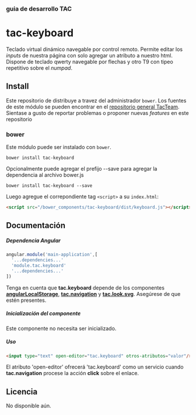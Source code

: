 ### guia de desarrollo TAC

# tac-keyboard

Teclado virtual dinámico navegable por control remoto.
Permite editar los *inputs* de nuestra página con solo agregar un atributo a nuestro html.
Dispone de teclado qwerty navegable por flechas y otro T9 con tipeo repetitivo sobre el *numpad*.

## Install

Este repositorio de distribuye a travez del administrador `bower`. Los fuentes de este módulo se pueden encontrar en el
[repositorio general TacTeam](https://github.com/tacteam/keyboard).
Sientase a gusto de reportar problemas o proponer nuevas *features* en este repositorio

### bower

Este módulo puede ser instalado con `bower`.

```shell
bower install tac-keyboard
```

Opcionalmente puede agregar el prefijo --save para agregar la dependencia al archivo bower.js

```shell
bower install tac-keyboard --save
```

Luego agregue el correpondiente tag `<script>` a su `index.html`:

```html
<script src="/bower_components/tac-keyboard/dist/keyboard.js"></script>
```

## Documentación

##### Dependencia Angular

```js
angular.module('main-application',[
  '...dependencies...'
  'module.tac.keyboard'
  '...dependencies...'
])
```

Tenga en cuenta que **tac.keyboard** depende de los componentes
[**angularLocalStorage**](https://github.com/agrublev/Angular-localStorage), 
[**tac.navigation**](https://github.com/tacteam/navigation) y 
[**tac.look.svg**](https://github.com/tacteam/look-svg). 
Asegúrese de que estén presentes.

##### Inicialización del componente

Este componente no necesita ser inicializado.

##### Uso

```html
<input type="text" open-editor="tac.keyboard" otros-atributos="valor"/>
```

El atributo 'open-editor' ofrecerá 'tac.keyboard' como un servicio cuando **tac.navigation** procese la acción **click** sobre el enlace.

## Licencia

No disponible aún.
